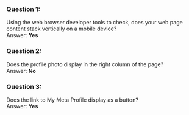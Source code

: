 ### Question 1:

Using the web browser developer tools to check, does your web page content stack vertically on a mobile device?\
Answer: **Yes**

### Question 2:

Does the profile photo display in the right column of the page?\
Answer: **No**

### Question 3:

Does the link to My Meta Profile display as a button?\
Answer: **Yes**
